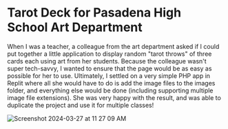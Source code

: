# Tarot Deck for Pasadena High School Art Department

When I was a teacher, a colleague from the art department asked if I could put together a little application to display random "tarot throws" of three cards each using art from her students. Because the colleague wasn't super tech-savvy, I wanted to ensure that the page would be as easy as possible for her to use. Ultimately, I settled on a very simple PHP app in Replit where all she would have to do is add the image files to the images folder, and everything else would be done (including supporting multiple image file extensions). She was very happy with the result, and was able to duplicate the project and use it for multiple classes!

![Screenshot 2024-03-27 at 11 27 09 AM](https://github.com/aiboyles/tarot-deck-phs/assets/8883830/3a3d6d57-2155-459a-a315-05c56f7c1c02)
